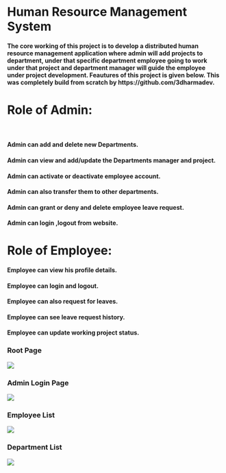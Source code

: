 # Human Resource Management System
<h4>The core working of this project is to develop a
   distributed  human resource management application where  admin will add projects to department,
   under that specific department employee going to work under that project and department manager will guide the employee under project development. Feautures of this project is given below. This was completely build from scratch by https://github.com/3dharmadev.</h4>


<h1>Role of Admin:</h1> <br>
<h4>Admin can add and delete new Departments.</h4>
<h4>Admin can view and add/update the Departments manager and project.</h4>
<h4>Admin can activate or deactivate employee account.</h4>
<h4>Admin can also transfer them to other departments.</h4>
<h4>Admin can grant or deny and delete employee leave request.</h4>
<h4>Admin can login ,logout from website.</h4>

<h1> Role of Employee:</h1> 
<h4> Employee can view his profile details.</h4> 
<h4>Employee can login and logout. </h4>
<h4>Employee can also request for leaves. </h4>
<h4>Employee can see leave request history. </h4>
<h4>Employee can update working project status. </h4>

<h3>Root Page</h3>

<img src="https://user-images.githubusercontent.com/69399810/215176739-ebe7942e-b949-45bb-9af5-5474ea1cf503.png"/>

<h3>Admin Login Page</h3>
<img src="https://user-images.githubusercontent.com/69399810/215173006-87684555-ae58-4b34-89a2-0171d7218eca.png"/>


<h3>Employee List</h3>
<img src="https://user-images.githubusercontent.com/69399810/215175168-6b081382-ea20-4b10-a24a-53fbf7654139.png"/>


<h3>Department List</h3>
<img src="https://user-images.githubusercontent.com/69399810/215175874-528eb8a8-3fd0-47ef-8d31-bf9371690ae4.png"/>



